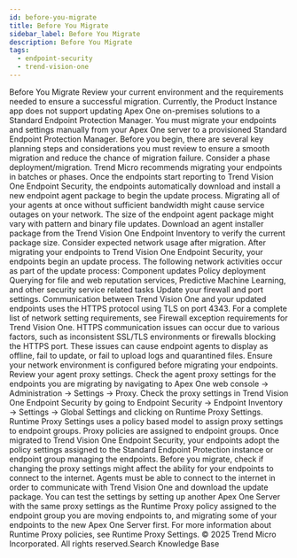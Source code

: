 ```yaml
---
id: before-you-migrate
title: Before You Migrate
sidebar_label: Before You Migrate
description: Before You Migrate
tags:
  - endpoint-security
  - trend-vision-one
---
```


 Before You Migrate Review your current environment and the requirements needed to ensure a successful migration. Currently, the Product Instance app does not support updating Apex One on-premises solutions to a Standard Endpoint Protection Manager. You must migrate your endpoints and settings manually from your Apex One server to a provisioned Standard Endpoint Protection Manager. Before you begin, there are several key planning steps and considerations you must review to ensure a smooth migration and reduce the chance of migration failure. Consider a phase deployment/migration. Trend Micro recommends migrating your endpoints in batches or phases. Once the endpoints start reporting to Trend Vision One Endpoint Security, the endpoints automatically download and install a new endpoint agent package to begin the update process. Migrating all of your agents at once without sufficient bandwidth might cause service outages on your network. The size of the endpoint agent package might vary with pattern and binary file updates. Download an agent installer package from the Trend Vision One Endpoint Inventory to verify the current package size. Consider expected network usage after migration. After migrating your endpoints to Trend Vision One Endpoint Security, your endpoints begin an update process. The following network activities occur as part of the update process: Component updates Policy deployment Querying for file and web reputation services, Predictive Machine Learning, and other security service related tasks Update your firewall and port settings. Communication between Trend Vision One and your updated endpoints uses the HTTPS protocol using TLS on port 4343. For a complete list of network setting requirements, see Firewall exception requirements for Trend Vision One. HTTPS communication issues can occur due to various factors, such as inconsistent SSL/TLS environments or firewalls blocking the HTTPS port. These issues can cause endpoint agents to display as offline, fail to update, or fail to upload logs and quarantined files. Ensure your network environment is configured before migrating your endpoints. Review your agent proxy settings. Check the agent proxy settings for the endpoints you are migrating by navigating to Apex One web console → Administration → Settings → Proxy. Check the proxy settings in Trend Vision One Endpoint Security by going to Endpoint Security → Endpoint Inventory → Settings → Global Settings and clicking on Runtime Proxy Settings. Runtime Proxy Settings uses a policy based model to assign proxy settings to endpoint groups. Proxy policies are assigned to endpoint groups. Once migrated to Trend Vision One Endpoint Security, your endpoints adopt the policy settings assigned to the Standard Endpoint Protection instance or endpoint group managing the endpoints. Before you migrate, check if changing the proxy settings might affect the ability for your endpoints to connect to the internet. Agents must be able to connect to the internet in order to communicate with Trend Vision One and download the update package. You can test the settings by setting up another Apex One Server with the same proxy settings as the Runtime Proxy policy assigned to the endpoint group you are moving endpoints to, and migrating some of your endpoints to the new Apex One Server first. For more information about Runtime Proxy policies, see Runtime Proxy Settings. © 2025 Trend Micro Incorporated. All rights reserved.Search Knowledge Base